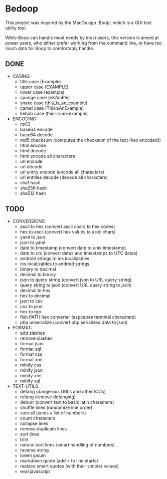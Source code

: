 # Bedoop

This project was inspired by the MacOs app 'Boop', which is a GUI text utility tool. 

While Boop can handle most needs by most users, this version is aimed at power users, 
who either prefer working from the command line, or have too much data for Boop to comfortably handle.

## DONE
 - CASING:
     - title case (Example)
     - upper case (EXAMPLE)
     - lower case (example)
     - sponge case (eXAmPle)
     - snake case (this_is_an_example)
     - camel case (ThisIsAnExample)
     - kebab case (this-is-an-example)
 - ENCODING:
     - rot13
     - base64 encode
     - base64 decode
     - md5 checksum (computes the checksum of the text (hex encoded))
     - html encode
     - html decode
     - html encode all characters
     - url encode
     - url decode
     - url entity encode (encode all characters)
     - url entities decode (decode all characters)
     - sha1 hash
     - sha256 hash
     - sha512 hash 

## TODO
 - CONVERSIONS:
     - ascii to hex (convert ascii chars to hex codes)
     - hex to ascii (convert hex values to ascii chars)
     - yaml to json
     - json to yaml
     - date to timestamp (convert date to unix timestamp)
     - date to utc (convert dates and timestamps to UTC dates)
     - android strings to ios localizables
     - ios localizables to android strings
     - binary to decimal
     - decimal to binary
     - json to query string (convert json to URL query string)
     - query string to json (convert URL query string to json)
     - decimal to hex
     - hex to decimal
     - json to csv
     - csv to json
     - hex to rgb
     - fish PATH hex converter (espcapes terminal characters)
     - php unserialize (convert php serialized data to json) 
 - FORMAT:
     - add slashes
     - remove slashes
     - format json
     - format sql
     - format css
     - format xml
     - minify css
     - minify json
     - minify xml
     - minify sql 
 - TEXT-UTILS:
     - defang (dangerous URLs and other IOCs)
     - refang (remove defanging)
     - deburr (convert text to basic latin characters)
     - shuffle lines (randomize line order)
     - sum all (sums a list of numbers)
     - count characters
     - collapse lines
     - remove duplicate lines
     - sort lines
     - trim
     - natural sort lines (smart handling of numbers)
     - reverse string
     - lorem ipsum
     - markdown quote (add > to line starts)
     - replace smart quotes (with their simpler values)
     - eval javascript 

